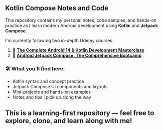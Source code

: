 ## Kotlin Compose Notes and Code

This repository contains my personal notes, code samples, and hands-on practice as I learn modern Android development using **Kotlin** and **Jetpack Compose**.

I'm currently following two in-depth Udemy courses:

1. 🎯 **[The Complete Android 14 & Kotlin Development Masterclass](https://www.udemy.com/course/android-14-kotlin-development-masterclass/)**
2. 🧩 **[Android Jetpack Compose: The Comprehensive Bootcamp](https://www.udemy.com/course/jetpack-compose-bootcamp/)**

### 🛠️ What you'll find here:
* Kotlin syntax and concept practice
* Jetpack Compose UI components and layouts
* Mini-projects and hands-on examples
* Notes and tips I pick up along the way

This is a learning-first repository — feel free to explore, clone, and learn along with me!
---

